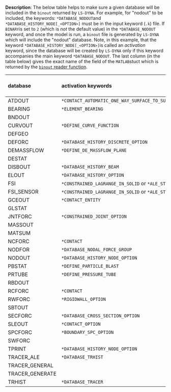 **Description**: The below table helps to make sure a given database will be included in the `binout` returned by `LS-DYNA`. For example, for "nodout" to be included, the keywords: `*DATABASE_NODOUT`and `*DATABASE_HISTORY_NODE[_<OPTION>]` must be in the input keyword (`.k`) file. If `BINARY`is set to `2` (which is *not* the default value) in the `*DATABASE_NODOUT` keyword, and once the model is run, a `binout` file is generated by `LS-DYNA` which will include the "nodout" database. Note, in this example, that the keyword `*DATABASE_HISTORY_NODE[_<OPTION>]`is called an *activation* keyword, since the database will be created by `LS-DYNA` only if this keyword accompanies the main keyword `*DATABASE_NODOUT`. The last column (in the table below) gives the exact name of the field of the `MATLAB`stuct which is returned by the [`binout` reader function](./README.md/#The-binout-Reader-Function).

|database|activation keywords|can be in `binout`?|name in `binout` and `binin`|
|:-------|:------------------|:------------------|:---------------|
|ATDOUT|`*CONTACT_AUTOMATIC_ONE_WAY_SURFACE_TO_SURFACE_TIEBREAK`|true|`atdout`|
|BEARING|`*ELEMENT_BEARING`|true|`bearing`|
|BNDOUT||true|`bndout`|
|CURVOUT|`*DEFINE_CURVE_FUNCTION`|true|`curvout`|
|DEFGEO||true|`defgeo`|
|DEFORC|`*DATABASE_HISTORY_DISCRETE_OPTION`|true|`deforc`|
|DEMASSFLOW|`*DEFINE_DE_MASSFLOW_PLANE`|true|`demassflow`|
|DESTAT||true|`destat`|
|DISBOUT|`*DATABASE_HISTORY_BEAM`|true|`disbout`|
|ELOUT|`*DATABASE_HISTORY_OPTION`|true|`elout`|
|FSI|`*CONSTRAINED_LAGRANGE_IN_SOLID` or `*ALE_STRUCTURED_FSI`|true|`dbfsi`|
|FSI_SENSOR|`*CONSTRAINED_LAGRANGE_IN_SOLID` or `*ALE_STRUCTURED_FSI`|true|`dbsensor`|
|GCEOUT|`*CONTACT_ENTITY`|true|`gceout`|
|GLSTAT||true|`glstat`|
|JNTFORC|`*CONSTRAINED_JOINT_OPTION`|true|`jntforc`|
|MASSOUT||true|`massout`|
|MATSUM||true|`matsum`|
|NCFORC|`*CONTACT`|true|`ncforc`|
|NODFOR|`*DATABASE_NODAL_FORCE_GROUP`|true|`nodfor`|
|NODOUT|`*DATABASE_HISTORY_NODE_OPTION`|true|`nodout`|
|PBSTAT|`*DEFINE_PARTICLE_BLAST`|true|`pbstat`|
|PRTUBE|`*DEFINE_PRESSURE_TUBE`|true|`prtube`|
|RBDOUT||true|`rbdout`|
|RCFORC|`*CONTACT`|true|`rcforc`|
|RWFORC|`*RIGIDWALL_OPTION`|true|`rwforc`|
|SBTOUT||true|`sbtout`|
|SECFORC|`*DATABASE_CROSS_SECTION_OPTION`|true|`secforc`|
|SLEOUT|`*CONTACT_OPTION`|true|`sleout`|
|SPCFORC|`*BOUNDARY_SPC_OPTION`|true|`spcforc`|
|SWFORC||true|`swforc`|
|TPRINT|`*DATABASE_HISTORY_NODE_OPTION`|true|`tprint`|
|TRACER_ALE|`*DATABASE_TRHIST`|true|`trhale`|
|TRACER_GENERAL||false|`trcrgal_binout`|
|TRACER_GENERATE||false|`trcrgen_binout`|
|TRHIST|`*DATABASE_TRACER`|true|`trhist`|
